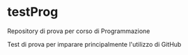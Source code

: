 # testProg
Repository di prova per corso di Programmazione 

Test di prova per imparare principalmente l'utilizzo di GitHub
